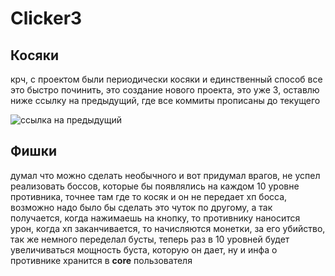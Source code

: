 # Clicker3

## Косяки
крч, с проектом были периодически косяки и единственный способ все это быстро починить, это создание нового проекта, это уже 3, оставлю ниже ссылку на предыдущий, где все коммиты прописаны до текущего

![ссылка на предыдущий](https://github.com/KirushaSpace/ClickerDJ)

## Фишки
думал что можно сделать необычного и вот придумал врагов, не успел реализовать боссов, которые бы появлялись на каждом 10 уровне противника, точнее там где то косяк и он не передает хп босса, возможно надо было бы сделать это чуток по другому, а так получается, когда нажимаешь на кнопку, то противнику наносится урон, когда хп заканчивается, то начисляются монетки, за его убийство, так же немного переделал бусты, теперь раз в 10 уровней будет увеличиваться мощность буста, которую он дает, ну и инфа о противнике хранится в __core__ пользователя
